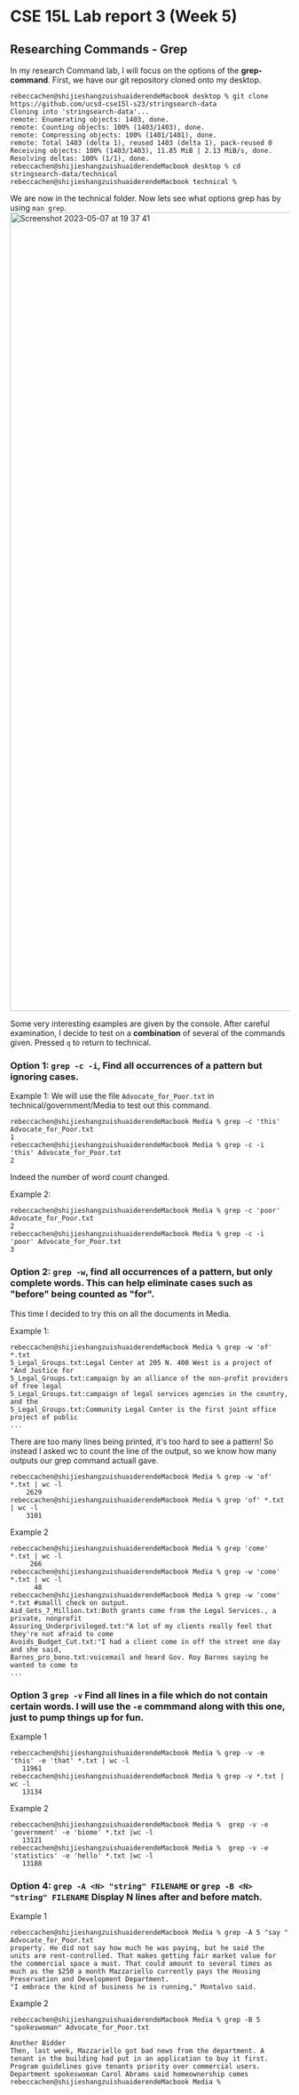 # CSE 15L Lab report 3 (Week 5)

## Researching Commands - Grep 

In my research Command lab, I will focus on the options of the **grep-command**. 
First, we have our git repository cloned onto my desktop. 
```console
rebeccachen@shijieshangzuishuaiderendeMacbook desktop % git clone https://github.com/ucsd-cse15l-s23/stringsearch-data
Cloning into 'stringsearch-data'...
remote: Enumerating objects: 1403, done.
remote: Counting objects: 100% (1403/1403), done.
remote: Compressing objects: 100% (1401/1401), done.
remote: Total 1403 (delta 1), reused 1403 (delta 1), pack-reused 0
Receiving objects: 100% (1403/1403), 11.85 MiB | 2.13 MiB/s, done.
Resolving deltas: 100% (1/1), done.
rebeccachen@shijieshangzuishuaiderendeMacbook desktop % cd stringsearch-data/technical
rebeccachen@shijieshangzuishuaiderendeMacbook technical % 
```
We are now in the technical folder. Now lets see what options grep has by using ```man grep```. 
<img width="1437" alt="Screenshot 2023-05-07 at 19 37 41" src="https://user-images.githubusercontent.com/108894739/236721590-62eeb1f7-0481-4d22-b75d-f2172816a1f7.png">

Some very interesting examples are given by the console. After careful examination, I decide to test on a **combination** of several of the commands given. Pressed ```q``` to return to technical. 

### Option 1: ```grep -c -i```, Find all occurrences of a pattern but ignoring cases. 

Example 1: We will use the file ```Advocate_for_Poor.txt``` in technical/government/Media to test out this command. 
```console 
rebeccachen@shijieshangzuishuaiderendeMacbook Media % grep -c 'this' Advocate_for_Poor.txt 
1
rebeccachen@shijieshangzuishuaiderendeMacbook Media % grep -c -i 'this' Advocate_for_Poor.txt 
2
```
Indeed the number of word count changed.

Example 2: 
```console 
rebeccachen@shijieshangzuishuaiderendeMacbook Media % grep -c 'poor' Advocate_for_Poor.txt 
2
rebeccachen@shijieshangzuishuaiderendeMacbook Media % grep -c -i 'poor' Advocate_for_Poor.txt 
3
```

### Option 2: ```grep -w```, find all occurrences of a pattern, but only complete words. This can help eliminate cases such as "before" being counted as "for". 

This time I decided to try this on all the documents in Media. 

Example 1: 
```console 
rebeccachen@shijieshangzuishuaiderendeMacbook Media % grep -w 'of' *.txt 
5_Legal_Groups.txt:Legal Center at 205 N. 400 West is a project of "And Justice for
5_Legal_Groups.txt:campaign by an alliance of the non-profit providers of free legal
5_Legal_Groups.txt:campaign of legal services agencies in the country, and the
5_Legal_Groups.txt:Community Legal Center is the first joint office project of public
...
```

There are too many lines being printed, it's too hard to see a pattern! So instead I asked wc to count the line of the output, so we know how many outputs our grep command actuall gave. 
```console 
rebeccachen@shijieshangzuishuaiderendeMacbook Media % grep -w 'of' *.txt | wc -l 
    2629
rebeccachen@shijieshangzuishuaiderendeMacbook Media % grep 'of' *.txt | wc -l
    3101
```

Example 2 
```console 
rebeccachen@shijieshangzuishuaiderendeMacbook Media % grep 'come' *.txt | wc -l
     266
rebeccachen@shijieshangzuishuaiderendeMacbook Media % grep -w 'come' *.txt | wc -l
      48
rebeccachen@shijieshangzuishuaiderendeMacbook Media % grep -w 'come' *.txt #smalll check on output.        
Aid_Gets_7_Million.txt:Both grants come from the Legal Services., a private, nonprofit
Assuring_Underprivileged.txt:"A lot of my clients really feel that they're not afraid to come
Avoids_Budget_Cut.txt:"I had a client come in off the street one day and she said,
Barnes_pro_bono.txt:voicemail and heard Gov. Roy Barnes saying he wanted to come to
...
```

### Option 3 ```grep -v``` Find all lines in a file which do not contain certain words. I will use the ```-e``` commmand along with this one, just to pump things up for fun. 

Example 1 
```console 
rebeccachen@shijieshangzuishuaiderendeMacbook Media % grep -v -e 'this' -e 'that' *.txt | wc -l
   11961
rebeccachen@shijieshangzuishuaiderendeMacbook Media % grep -v *.txt | wc -l
   13134
```

Example 2
```console 
rebeccachen@shijieshangzuishuaiderendeMacbook Media %  grep -v -e 'government' -e 'biome' *.txt |wc -l
   13121
rebeccachen@shijieshangzuishuaiderendeMacbook Media %  grep -v -e 'statistics' -e 'hello' *.txt |wc -l 
   13188
```

### Option 4:  ```grep -A <N> "string" FILENAME``` or  ```grep -B <N> "string" FILENAME``` Display N lines after and before match. 

Example 1
```console
rebeccachen@shijieshangzuishuaiderendeMacbook Media % grep -A 5 "say " Advocate_for_Poor.txt
property. He did not say how much he was paying, but he said the
units are rent-controlled. That makes getting fair market value for
the commercial space a must. That could amount to several times as
much as the $250 a month Mazzariello currently pays the Housing
Preservation and Development Department.
"I embrace the kind of business he is running," Montalvo said.
```
Example 2 
```console 
rebeccachen@shijieshangzuishuaiderendeMacbook Media % grep -B 5 "spokeswoman" Advocate_for_Poor.txt

Another Bidder
Then, last week, Mazzariello got bad news from the department. A
tenant in the building had put in an application to buy it first.
Program guidelines give tenants priority over commercial users.
Department spokeswoman Carol Abrams said homeownership comes
rebeccachen@shijieshangzuishuaiderendeMacbook Media % 
```
